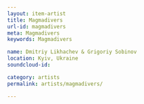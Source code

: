 ```yaml
---
layout: item-artist
title: Magmadivers
url-id: magmadivers
meta: Magmadivers
keywords: Magmadivers

name: Dmitriy Likhachev & Grigoriy Sobinov
location: Kyiv, Ukraine
soundcloud-id: 

category: artists
permalink: artists/magmadivers/

---
```



